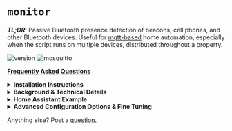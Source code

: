 `monitor`
=======
***TL;DR***: Passive Bluetooth presence detection of beacons, cell phones, and other Bluetooth devices. Useful for [mqtt-based](http://mqtt.org) home automation, especially when the script runs on multiple devices, distributed throughout a property. 

![version](https://img.shields.io/badge/version-0.2-green.svg?maxAge=2592000) ![mosquitto](https://img.shields.io/badge/mosquitto-1.5+-blue.svg?maxAge=2592000)

[**Frequently Asked Questions**](https://github.com/andrewjfreyer/monitor/blob/master/support/README.md)

<details><summary><b>Installation Instructions</b></summary>

<br>

<details><summary><i>Set Up Raspberry Pi From Scratch</i></summary>


# Installation Instructions for Raspberry Pi Zero W

## Setup of SD Card

1. Download latest version of **raspbian** [here](https://downloads.raspberrypi.org/raspbian_lite_latest)

2. Download etcher from [etcher.io](https://etcher.io)

3. Image **raspbian lite buster** to SD card. [Instructions here.](https://www.raspberrypi.org/magpi/pi-sd-etcher/)

4. Mount **boot** partition of imaged SD card (unplug it and plug it back in)

5. **To enable ssh,** create blank file, without any extension, in the root directory called **ssh**

6. **To setup Wi-Fi**, create **wpa_supplicant.conf** file in root directory and add Wi-Fi details for home Wi-Fi:

```bash
country=US
    ctrl_interface=DIR=/var/run/wpa_supplicant GROUP=netdev
    update_config=1

network={
    ssid="Your Network Name"
    psk="Your Network Password"
    key_mgmt=WPA-PSK
}
```

 7. **On the first startup,** insert SD card and power on Raspberry Pi Zero W. On first boot, the newly-created **wpa_supplicant.conf** file and **ssh** will be moved to appropriate directories. Find the IP address of the Pi via your router. 

## Configuration and Setup

1. SSH into the Raspberry Pi (default password: raspberry):
```bash
ssh pi@theipaddress
```

2. Change the default password:
```bash 
sudo passwd pi
```

3. Update and upgrade:

```bash
sudo apt-get update
sudo apt-get upgrade -y
sudo apt-get dist-upgrade -y
sudo reboot
```

5. Install Bluetooth Firmware, if necessary:
```bash
#install Bluetooth drivers for Pi Zero W
sudo apt-get install pi-bluetooth

```

6. Reboot:
```bash
sudo reboot
```

7. Install Mosquitto 1.5+ **(important step!)**:
```bash

# get repo key
wget http://repo.mosquitto.org/debian/mosquitto-repo.gpg.key

#add repo
sudo apt-key add mosquitto-repo.gpg.key

#download appropriate lists file 
cd /etc/apt/sources.list.d/
sudo wget http://repo.mosquitto.org/debian/mosquitto-buster.list

#update caches and install 
apt-cache search mosquitto
sudo apt-get update
sudo apt-get install -f libmosquitto-dev mosquitto mosquitto-clients libmosquitto1
```
</details>

<details><summary><i>Monitor Setup</i></summary>

## Setup `monitor`

1. Clone `monitor` git:
```bash
#install git
cd ~
sudo apt-get install git

#clone this repo
git clone git://github.com/andrewjfreyer/monitor

#enter `monitor` directory
cd monitor/

#(optional) switch to beta branch for latest updates and features (may be unstable)
git checkout beta       

```

2. Initial run:

Configuration files will be created with default preferences. Any executables that are not installed will be reported. All can be installed via `apt-get install ...`

```bash 
sudo bash monitor.sh
```


3. Edit **mqtt_preferences** file:

```bash
sudo nano mqtt_preferences
```

4. Edit **known_static_addresses** (phones, laptops, some smart watches): 

```bash
sudo nano known_static_addresses
```

Alternatively, send an mqtt message to `monitor/setup/ADD STATIC DEVICE` with a message including a mac address and an alias separated by a space:


**topic:** `monitor/setup/ADD STATIC DEVICE` 
**message:** 00:11:22:33:44:55 alias


Use, `monitor/setup/DELETE STATIC DEVICE` with a message containing a mac address to remove a device from all `monitor` nodes.

5. Read helpfile:

```bash
sudo bash monitor.sh -h
```

Now the basic setup is complete. Your broker should be receiving messages and the `monitor` service will restart each time the Raspberry Pi boots. As currently configured, you should run `sudo bash monitor.sh` a few times from your command line to get a sense of how the script works. 

</details>

___

</details>

<details><summary><b>Background & Technical Details</b></summary>

# *Highlights*

`monitor` sends a JSON-formatted MQTT message including a confidence value from 0 to 100 to a specified broker when a specified Bluetooth device responds to a `name` query. By default, `name` queries are triggered after receiving an anonymous advertisement from a previously-unseen device (e.g., a device in peripheral mode advertising an ability to connect). 

Example JSON package:
```
topic: monitor/{{name of monitor install}}/{{mac address}}
message: {
    "id":"{{mac address}}",
    "confidence":"{{ranging from 0-100}}",
    "name":"{{if available}}",
    "manufacturer":{{if available}}",
    "type":"KNOWN_MAC",
    "retained":"{{message retained?}}",
    "timestamp":"{{formatted date at which message is sent}}",
    "version":"{{monitor version}}"
 }
```

In addition, optionally, a JSON-formatted MQTT message can be reported to the same broker whenever a publicly-advertising beacon device or an iBeacon device advertises. 

Example JSON package:
```
topic: monitor/{{name of monitor install}}/{{mac address or ibeacon uuid}}
message: {
    "id":"{{mac address or ibeacon uuid}}",
    "report_delay":"{{delay from first detection to this message in seconds}}",
    "flags":"{{GAP flags}}",
    "movement":"stationary",
    "confidence":"{{ranging from 0-100}}",
    "name":"{{if available}}",
    "power":"{{if available}}",
    "rssi":"{{if available}}",
    "mac":"{{if ibeacon, the current mac address associated with the uuid}}",
    "manufacturer":{{if available}}",
    "type":"{{GENERIC_BEACON_PUBLIC or APPLE_IBEACON}},
    "retained":"{{message retained?}}",
    "timestamp":"{{formatted date at which message is sent}}",
    "version":"{{monitor version}}"
 }
 ```
___

# *Oversimplified Analogy of the Bluetooth Presence Problem*

Imagine you're blindfolded in a large room with other people. We want to find out who of your friends **is** present and who of your friends **isn't** present:

![First Picture](https://i.imgur.com/FOubz6T.png)

Some of the people in the room periodically make sounds (e.g., eating a chip, sneeze, cough, etc.), others sit quietly and don’t make a sound unless you specifically ask for them by name, and still others periodically announce their own name out loud at regular intervals whether or not you want them to do that:

![Second Picture](https://i.imgur.com/UwPJIMM.png)

Here's the problem. You can’t just shout “WHO’S HERE” because then everyone would say their name at the same time and you couldn’t tell anything apart. Similarly, for obvious reasons, you can't simply ask "WHO ISN'T HERE?" 

So, you take attendance like in a classroom. Everyone in the room responds **only** when their own name is shouted. 

![Third Picture](https://i.imgur.com/VCW8AmH.png)

So, one way to take attendance is to shout for each friend on a list by name, one at a time, repeatedly. Ask for someone, get a response, wait for a moment, and ask again. 

Once a friend stops responding (for some period of time), you presume that he or she has left: 

![Simple Loop](https://i.imgur.com/ijGw2qb.png)

This technique should work just fine, but there's a minor problem. You're constantly shouting into the room, which means that it's difficult for you to hear quiet responses and it's difficult for other people to carry on conversations. What else can we do? Can we use those random sounds for anything? 

Yes! A smarter approach is to wait for an anonymous sound, *then* start asking whether a friend *you know isn't present* has just arrived:

![Complex Loop](https://i.imgur.com/9Ugn27i.png)

This way, you're not constantly asking the room for all of your friends. Efficient!

This technique is a very simplified description of how `monitor` works for devices like cell phones (friends on a list) and beacons (announce a name out loud). This also gives an idea of how `monitor` uses anonymous sounds to reduce the number of times that it has to send inquiries into the Bluetooth environment. 

___

# *Oversimplified Technical Background*

The Bluetooth Low Energy spec was designed to make connecting Bluetooth devices simpler for the user. No more pin codes, no more code verifications, no more “discovery mode” - for the most part. It was also designed to be more private than previous Bluetooth implementations. That said, it’s hard to maintain privacy when you want to be able to connect to an unknown device without intervention. 

## Name Requests

A part of the Blueooth spec is a special function called a `name` request that asks another Bluetooth device to send back a human-readable name of itself. In order to send a `name` request, however, we need to know a private (unchanging) address of the target device. 

Issuing a `name` request to the same private mac address every few seconds is a reliable - albeit rudimentary - way of detecting whether that device is "**present**" (it responds to the `name` request) or "**absent**" (no response to the `name` request is received). However, issuing `name` requests too frequently (*e.g.*, every few seconds) uses quite a bit of 2.4GHz spectrum, which can cause interference with Wi-Fi or other wireless communications.

Not all devices respond to `name` requests, however. For example, beacon devices do not respond. 

## Connectible Devices

Blueooth devices that can exchange information with other devices (almost always) advertise a random/anonymous address that other devices can use to negotiate a secure connection and receive the first device's real, private, Bluetooth address. Using a random address in this way when publicly advertising prevents bad actors from tracking via passive Bluetooth monitoring. 

## Beacon/Advertising Devices

The Bluetooth spec has been used by Apple, Google, and others to create additional standards (e.g., iBeacon, Eddystone, and so on). These devices generally don't care to connect to other devices, so use of random/anonymous addresses doesn't really matter. Instead, these devices encode additional information into each advertisement of an anonymous address. For example, iBeacon devices will broadcast a UUID that conforms to the 8-4-4-4-12 format defined by [IETC RFC4122](http://www.ietf.org/rfc/rfc4122.txt).

As noted above, most beacons do not respond to `name` requests, even if made to the device's private Bluetooth address. So, issuing periodic `name` requests to beacons is not a good way to detect whether a beacon device is **present** or **absent**. However, monitoring for beacon advertisement is a reliable way to detect whether a beacon device is **present** or **absent**.

_____

# *How `monitor` Works*

This script combines `name` requests, anonymous advertisements, and beacon advertisements to logically determine (1) *when* to issue a `name` request to determine whether a device is **present** and (2) *when* to issue a `name` request to determine whether a device is **absent**. The script also listens for beacons. 

##### Known Static Addresses
`monitor` uses unchanging/static mac addresses for your devices that you have added to a file called `known_static_addresses`. These are the addresses for which `monitor` will issue `name` requests to determine whether or not these devices are **present** or **absent**. 

Once a determination of presence is made, the script posts to an mqtt topic path defined in a file called `mqtt_preferences` that includes a JSON-formatted message with a confidence value that corresponds to a confidence of presence. For example, a confidence of 100 means that `monitor` is 100% sure the device is present. Similarly, a confidence of 0 means that `monitor` is 0% sure the device is present (*i.e.*, the `monitor` is 100% sure the device is absent).

To minimize the number of times that `monitor` issues `name` requests (thereby reducing 2.4GHz interference), the script performs either an ***ARRIVAL*** scan or a ***DEPART*** scan, instead of scanning all devices listed in the `known_static_addresses` each time.  

More specifically:

*  An ***ARRIVAL*** scan issues a `name` request, sequentially, for each device listed in the `known_static_addresses` file that is known to be **absent**. 

*  Similarly, a ***DEPART*** scan issues a `name` request, sequentially, for each device listed in the `known_static_addresses` file that is known to be **present**. 

For example, if there are two phone addresses listed in the `known_static_addresses` file, and both of those devices are **present**, an ***ARRIVAL*** scan will never occur. Similarly, if both of these addresses are **absent** then a ***DEPART*** scan will never occur. If only one device is present, an **ARRIVAL** scan will only scan for the device that is currently away. 

To reduce the number of `name` requests that occur, `monitor` listens for anonymous advertisements and triggers an ***ARRIVAL*** scan for every *new* anonymous address. 

The script will also trigger an ***ARRIVE*** scan in response to an mqtt message posted to the topic of `monitor/scan/arrive`. Advertisement-triggered scanning can be disabled by using the trigger argument if `-ta`, which causes `monitor` to *only* trigger ***ARRIVAL*** scans in response to mqtt messages. 

If `monitor` has not heard from a particular anonymous address in a long time, `monitor` triggers a ***DEPART*** scan. The script will also trigger a ***DEPART*** scan in response to an mqtt message posted to the topic of `monitor/scan/depart`. Expiration-triggered scanning can be disabled by using the trigger argument if `-td`, which causes `monitor` to *only* trigger ***DEPART*** scans in response to mqtt messages. 

To reduce scanning even further, `monitor` can filter which types of anonymous advertisements are used for ***ARRIVE*** scans. These are called "filters" and are defined in a file called `behavior_preferences`. The filters are bash RegEx strings that either pass or reject anonymous advertisements that match the filter. 

There are two filter types: 

* **Manufacturer Filter** - filters based on data in an advertisement that is connected to a particular device manufacturer. This is almost always the OEM of the device that is transmitting the anonymous advertisement. By default, because of the prevalence of iPhones, Apple is the only manufacturer that triggers an ***ARRIVAL*** scan. Multiple manufacturers can be appended together by a pipe: `|`. An example filter for Apple and Samsung looks like: `Apple|Samsung`. To disable the manufacturer filter, use `.*`.

* **Flag Filter:** filters based on flags contained in an advertisement. This varies by device type. By default, because of the prevalence of iPhones, the flag of `0x1b` triggers an ***ARRIVAL*** scan. Like with the manufacturer filter, multiple flags can be appended together by a pipe: `|`. To disable the manufacturer filter, use `.*`.

##### Beacons & iBeacons
In addition, when run with the `-b` beacon argument, `monitor` listens for beacon advertisements that report themselves as "public", meaning that their addresses will not change. The script can track these by default; these addresses do not have to be added anywhere - after all, `monitor` will obtain them just by listening. 

Since iBeacons include a UUID and a mac address, two presence messages are reported via mqtt. 

## Known Beacon Addresses
In some cases, manufacturers try to get sneaky and cause their beacons to advertise as "anonymous" (or "random") devices, despite that their addresses do not change at all. By default, `monitor` does not report presence of anonymous advertisement devices, so to force `monitor` to recognize these devices, we add the "random" address to a file called `known_static_beacons`. After restarting, `monitor` will know that these addresses should be treated like a normal beacon. 
___

</details>

<details><summary><b>Home Assistant Example</b></summary>

# Example with Home Assistant

Personally, I have four **raspberry pi zero w**s throughout the house and garage. My family spends most of our time on the first floor, so our main `monitor` node or sensor is on the first floor. Our other 'nodes' on the second and third floor and garage are set up for triggered use only - these will scan for ***ARRIVAL*** and ***DEPART*** only in response to mqtt messages, with option ```-tad```. The first floor node is set up to send mqtt arrive/depart scan instructions to these nodes by including the `-tr` flag ("report" to other nodes when an arrival or depart scan is triggered). 

The first floor constantly monitors for beacons (`-b`) advertisements and anonymous advertisements, which may be sent by our phones listed in the `known_static_addresses` file. In response to a new anonymous advertisement, `monitor` will initiate an ***ARRIVAL*** scan for whichever of our phones is not present.  If one of those devices is seen, an mqtt message is sent to Home Assistant reporting that the scanned phone is "home" with a confidence of 100%. In addition, an mqtt message is sent to the second and third floor and garage to trigger a scan on those floors as well. As a result of this configuration, when we leave the house, we use either the front door or the garage door to trigger an mqtt trigger of ```monitor/scan/depart``` after a ten second delay to trigger a departure scan of our devices that were previously known to be present. The ten second delay gives us a chance to get out of Bluetooth range before a "departure" scan is triggered. Different houses/apartments will probably need different delays. 

More specifically, each of these `monitor` nodes uses the same name for each device so that states can be tracked easily by Home Assistant. For example, on each node, my `known_static_addresses` file looks like this (note that 00:00:00:00:00:00 is an example address - this should be your phone's private, static, Bluetooth address): 

```bash
00:00:00:00:00:00 alias #comment that is ignored
```

The address I want to track is separated by a space from the *alias* that I want to use to refer to this device in Home Assistant. If you prefer to use the address instead of an alias, set the value `PREF_ALIAS_MODE=false` in your `behavior_preferences` file.

In this manner, [Home Assistant](https://www.home-assistant.io) receives mqtt messages and stores the values as input to a number of [mqtt sensors](https://www.home-assistant.io/components/sensor.mqtt/). Output from these sensors is combined to give an accurate numerical occupancy confidence:

```
- platform: mqtt
  state_topic: 'monitor/first floor/alias'
  value_template: '{{ value_json.confidence }}'
  unit_of_measurement: '%'
  name: 'First Floor'

- platform: mqtt
  state_topic: 'monitor/second floor/alias'
  value_template: '{{ value_json.confidence }}'
  unit_of_measurement: '%'
  name: 'Second Floor'

- platform: mqtt
  state_topic: 'monitor/third floor/alias'
  value_template: '{{ value_json.confidence }}'
  unit_of_measurement: '%'
  name: 'Third Floor'

- platform: mqtt
  state_topic: 'monitor/garage/alias'
  value_template: '{{ value_json.confidence }}'
  unit_of_measurement: '%'
  name: 'Garage'
```

These sensors can be combined using a [min_max](https://www.home-assistant.io/components/sensor.min_max/):

```
- platform: min_max
  name: "Home Occupancy Confidence"
  type: max
  round_digits: 0
  entity_ids:
    - sensor.third_floor
    - sensor.second_floor
    - sensor.first_floor
    - sensor.garage
```

Thereafter, I use the entity **sensor.home_occupancy_confidence** in automations to control the state of an **input_boolean** that represents a very high confidence of a user being home or not. 

As an example:

```
- alias: Occupancy On
  trigger:
    - platform: numeric_state
      entity_id: sensor.home_occupancy_confidence
      above: 10
  action:
    - service: input_boolean.turn_on
      data:
        entity_id: input_boolean.occupancy

- alias: Occupancy Off
  trigger:
    - platform: numeric_state
      entity_id: sensor.home_occupancy_confidence
      below: 10
  action:
    - service: input_boolean.turn_off
      data:
        entity_id: input_boolean.occupancy
```

If you prefer to use the `device_tracker` platform in Home Assistant, a unique solution is to use the undocumented `device_tracker.see` service:

As an example:

```
- alias: Andrew Occupancy On
  trigger:
    - platform: numeric_state
      entity_id: sensor.andrew_occupancy_confidence
      above: 10
  action:
    - service: device_tracker.see
      data:
        dev_id: andrew
        location_name: home

- alias: Andrew Occupancy Off
  trigger:
    - platform: numeric_state
      entity_id: sensor.andrew_occupancy_confidence
      below: 10
  action:
    - service: device_tracker.see
      data:
        dev_id: andrew
        location_name: not_home

```

For more information, see [here](https://community.home-assistant.io/t/device-tracker-from-script/97295/7) and [here](https://github.com/andrewjfreyer/monitor/issues/138).

If you only have one node, an [add-on](https://github.com/Limych/hassio-addons) by @limych may be an excellent choice for you!

If having several nodes and lots of users, there is an AppDaemon App that can easily manage the integration of of this system into Home Assistant automatically for you by @Odianosen25. More information can be found [here](https://github.com/Odianosen25/Monitor-App)

</details>

<details><summary><b>Advanced Configuration Options & Fine Tuning</b></summary>


## Fine Tuning


1. Observe output from `monitor` to tune filters:

```bash
sudo bash monitor.sh 
```

Observe the output of the script for debug log [CMD-RAND] lines including [failed filter] or [passed filter]. These lines show what anonymous advertisement `monitor` sees and how `monitor` filters those advertisements. In particular, cycle the Bluetooth power on your phone or another device and look at the `flags` value, the `pdu` value, and the `man` (manufacturer) value that appears after you turn Bluetooth power back on. Remember, the address you see in the log will be an anonymous address - ignore it, we're only focused on the values referenced above. 

```
0.1.xxx 03:25:39 pm [CMD-RAND]  [passed filter] data: 00:11:22:33:44:55 pdu: ADV_NONCONN_IND rssi: -73 dBm flags: 0x1b man: Apple, Inc. delay: 4
```

If you repeatedly see the same values in one or more of these fields, consider adding a PASS filter condition to the `behavior_preferences` file. This will cause `monitor` to *only* scan in response to an anonymous advertisement that passes the filter condition that you define. For example, if you notice that Apple always shows up as the manufacturer when you cycle the power on you phone, you can create an Apple filter:

```bash
PREF_PASS_FILTER_MANUFACTURER_ARRIVE="Apple"
```

If you have two phones, and one is **Apple** and the other is **Google**, create a `bash` or statement in the filter like this: 

```bash
PREF_PASS_FILTER_MANUFACTURER_ARRIVE="Apple|Google"
```

If your phone shows as **Unknown**, then it is best to disable the filter entirely - some phones will report a blank manufacturer, others will report a null value... it's much easier to try and filter with another value:

```bash
PREF_PASS_FILTER_MANUFACTURER_ARRIVE=".*"
```

Similarly, we can create a negative filter. If you or your neighbors use Google Home, it is likely that you'll see at least some devices manufactured by **Google**. Create a fail filter condition to ignore these advertisements: 

```bash
PREF_FAIL_FILTER_MANUFACTURER_ARRIVE="Google"
```

Filters are a great way to minimize the frequency of `name` requestning, which causes 2.4GHz interference and can, if your values are too aggressive, dramatically interfere with Wi-Fi and other services. 

2. **Standard configuration options:**

When `monitor` is first run, default preferences are created in the `behavior_preferences` file. These preferences can be changed, and in many cases should be changed depending on your Bluetooth environment (how many devices you have around you at any given time). A table below describes what these default variables are:  

| **Option** | **Default Value** | **Description** |
|-|-|-|
| PREF_ARRIVAL_SCAN_ATTEMPTS | 1 | This is the number of times that `monitor` will send a name request before deciding that a device has not yet arrived. The higher the number, the fewer errors on arrival detection but also the longer it may take to recognize all devices are home in a multi-device installation. |
| PREF_DEPART_SCAN_ATTEMPTS | 2 | This is the number of times that `monitor` will send a name request before deciding that a device has not yet departed. The higher the number, the fewer errors on departure detection but also the longer it may take to recognize all devices are away in a multi-device installation. |
| PREF_BEACON_EXPIRATION | 180 | This is the number of seconds without observing an advertisement before a beacon is considered expired. |
| PREF_MINIMUM_TIME_BETWEEN_SCANS | 15 | This is the minimum number of seconds required between "arrival" scans or between "departure" scans. Increasing the value will decrease interference, but will also increase arrival and departure detection time. |
| PREF_PASS_FILTER_ADV_FLAGS_ARRIVE | .* | See above. |
| PREF_PASS_FILTER_MANUFACTURER_ARRIVE | .* | See above. |
| PREF_FAIL_FILTER_ADV_FLAGS_ARRIVE | NONE | See above. |
| PREF_FAIL_FILTER_MANUFACTURER_ARRIVE | NONE | See above. |
| PREF_ALIAS_MODE | true | Disable or enable alias mode; if disabled, MQTT messages are sent using a device's mac address. |

3. **Advanced configuration options:**

In addition to the options described above, there are a number of advanced options that can be set by the user. To modify any of these options, add a line to the `behavior_preferences` file. 


| **Option** | **Default Value** | **Description** |
|-|-|-|
PREF_INTERSCAN_DELAY|3|This is a fixed delay between `name` requests. Increasing the value will decrease interference, but will decrease responsiveness. Decreasing the value will risk a Bluetooth hardware fault.|
PREF_RANDOM_DEVICE_EXPIRATION_INTERVAL|75|This is the interval after which an anonymous advertisement mac address is considered expired. Increasing this value will reduce arrival scan frequency, but will also increase memory footprint (minimal) and will decrease the frequency of depart scans.|
PREF_RSSI_CHANGE_THRESHOLD|-20|If a beacon's rssi changes by at least this value, then the beacon will be reported again via mqtt.|
PREF_RSSI_IGNORE_BELOW|-75|If an anonymous advertisement is "farther" away (lower RSSI), ignore the advertisement
PREF_HCI_DEVICE|hci0|Select which hci device should be used by `monitor`|
PREF_COOPERATIVE_SCAN_THRESHOLD|60|Once confidence of a known device falls below this value, send an mqtt message to other `monitor` nodes to begin an arrival scan or a departure scan.|
PREF_MQTT_REPORT_SCAN_MESSAGES|false|This value is either true or false and determines whether `monitor` publishes when a scan begins and when a scan ends|
PREF_PERCENT_CONFIDENCE_REPORT_THRESHOLD|59|This value defines when a beacon begins reporting a decline in confidence|
PREF_PASS_FILTER_PDU_TYPE|*Various. See FAQ.*|These are the PDU types that should be noticed by `monitor`|
PREF_DEVICE_TRACKER_REPORT|false|If true, this value will cause `monitor` to report a 'home' or 'not_home' message to `... /device_tracker` conforming to device_tracker mqtt protocol. 
PREF_DEVICE_TRACKER_HOME_STRING|home|If `PREF_DEVICE_TRACKER_REPORT` is true, this is the string that is reported to the device_tracker when the device is home.
PREF_DEVICE_TRACKER_AWAY_STRING|not_home|If `PREF_DEVICE_TRACKER_REPORT` is true, this is the string that is reported to the device_tracker when the device is not home.
PREF_DEVICE_TRACKER_TOPIC_BRANCH|device_tracker|If `PREF_DEVICE_TRACKER_REPORT` is true, this is last path element of the mqtt topic path that will be used to publish the device tracker message.
PREF_ADVERTISEMENT_OBSERVED_INTERVAL_STEP|15|This is the minimum interval (in seconds) used to estimate advertisement intervals reported in the MQTT message.
PREF_DEPART_SCAN_INTERVAL|30|If using periodic scanning mode, this is the minimum interval (in seconds) at which depart scans are triggered automatically. 
PREF_ARRIVE_SCAN_INTERVAL|15|If using periodic scanning mode, this is the minimum interval (in seconds) at which arrive scans are triggered automatically. 


## RSSI Tracking

This script can also track RSSI changes throughout the day. This can be used for very rudimentary room- or floor-level tracking. Only devices in `known_static_addresses` that have been paired to a `monitor` node can have their RSSI tracked. Here's how to pair: 

1. Stop `monitor` service:

```bash
sudo systemctl stop monitor
```

2. Run `monitor` with `-c` flag, followed by the mac address of the known_device to connect:

```bash
sudo bash monitor.sh -c 00:11:22:33:44:55
```

After this, follow the prompts given by `monitor` and your device will be connected. That's it. After you restart monitor will periodically (once every ~1.5 minutes) connect to your phone and take three RSSI samples, average the samples, and report a string message to the same path as a confidence report, with the additional path component of */rssi*. So, if a `monitor` node is named 'first floor', an rssi message is reported to:

```bash 
topic: monitor/first floor/00:11:22:33:44:55/rssi
message: -99 through 0
```

If an rssi measurement cannot be obtained, the value of -99 is sent. 

## Report known states

It is also possible tell monitor to report all currently known device states by sending an MQTT message to something like `monitor/first floor/KNOWN DEVICE STATES`. monitor.sh will then iterate over all known static addresses and report the current confidence level. This may be useful in home assistant to get the current state after a home assistant restart.

</details>

Anything else? Post a [question.](https://github.com/andrewjfreyer/monitor/issues/new)
